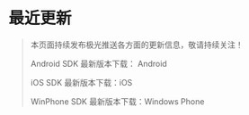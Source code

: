 # 最近更新

> 本页面持续发布极光推送各方面的更新信息，敬请持续关注！
> 
> Android SDK 最新版本下载： Android
> 
> iOS SDK 最新版本下载：iOS
> 
> WinPhone SDK 最新版本下载：Windows Phone




